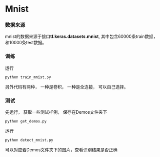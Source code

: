 # Mnist
### 数据来源
mnist的数据来源于接口**tf.keras.datasets.mnist**, 其中包含60000条train数据， 和10000条test数据。

### 训练
运行  
```
python train_mnist.py
```
另外代码有两种， 一种是卷积， 一种是全连接， 可以自己选择。

### 测试
先运行， 获取一些测试样例， 保存在Demos文件夹下   
```
python get_demos.py
```
运行  
```
python detect_mnist.py
```
可以对应着Demos文件夹下的图片，查看识别结果是否正确
